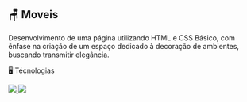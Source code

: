 ## 🪑 Moveis
Desenvolvimento de uma página utilizando HTML e CSS Básico, com ênfase na criação de um espaço dedicado à decoração de ambientes, buscando transmitir elegância.
<p align="center>
![Img PAGE](https://i.imgur.com/Pdf1ilP.png)
</p>

## 🖥️ Técnologias 
<p>
  <a href="https://skillicons.dev">
    <img src="https://skillicons.dev/icons?i=html" HTML/>
    <img src="https://skillicons.dev/icons?i=css" CSS/>
  </a>
</p>

